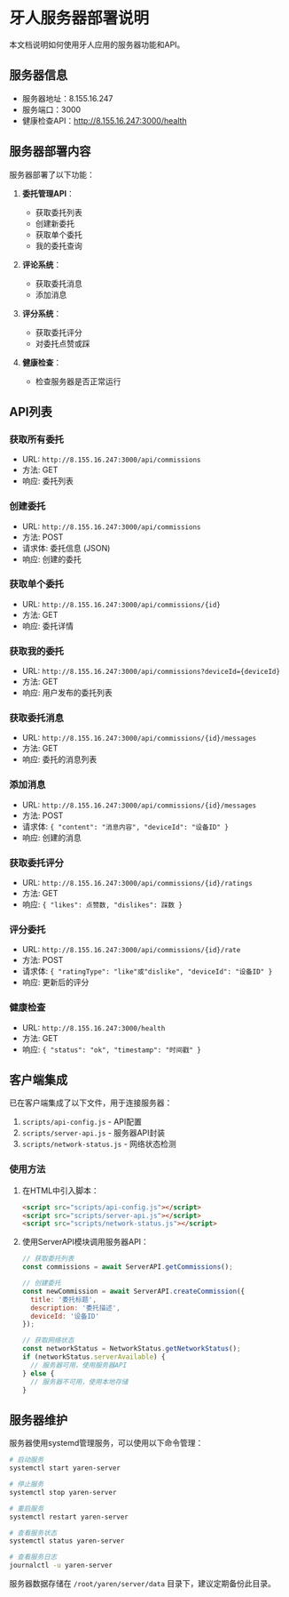 # 牙人服务器部署说明

本文档说明如何使用牙人应用的服务器功能和API。

## 服务器信息

- 服务器地址：8.155.16.247
- 服务端口：3000
- 健康检查API：http://8.155.16.247:3000/health

## 服务器部署内容

服务器部署了以下功能：

1. **委托管理API**：
   - 获取委托列表
   - 创建新委托
   - 获取单个委托
   - 我的委托查询

2. **评论系统**：
   - 获取委托消息
   - 添加消息
   
3. **评分系统**：
   - 获取委托评分
   - 对委托点赞或踩

4. **健康检查**：
   - 检查服务器是否正常运行

## API列表

### 获取所有委托
- URL: `http://8.155.16.247:3000/api/commissions`
- 方法: GET
- 响应: 委托列表

### 创建委托
- URL: `http://8.155.16.247:3000/api/commissions`
- 方法: POST
- 请求体: 委托信息 (JSON)
- 响应: 创建的委托

### 获取单个委托
- URL: `http://8.155.16.247:3000/api/commissions/{id}`
- 方法: GET
- 响应: 委托详情

### 获取我的委托
- URL: `http://8.155.16.247:3000/api/commissions?deviceId={deviceId}`
- 方法: GET
- 响应: 用户发布的委托列表

### 获取委托消息
- URL: `http://8.155.16.247:3000/api/commissions/{id}/messages`
- 方法: GET
- 响应: 委托的消息列表

### 添加消息
- URL: `http://8.155.16.247:3000/api/commissions/{id}/messages`
- 方法: POST
- 请求体: `{ "content": "消息内容", "deviceId": "设备ID" }`
- 响应: 创建的消息

### 获取委托评分
- URL: `http://8.155.16.247:3000/api/commissions/{id}/ratings`
- 方法: GET
- 响应: `{ "likes": 点赞数, "dislikes": 踩数 }`

### 评分委托
- URL: `http://8.155.16.247:3000/api/commissions/{id}/rate`
- 方法: POST
- 请求体: `{ "ratingType": "like"或"dislike", "deviceId": "设备ID" }`
- 响应: 更新后的评分

### 健康检查
- URL: `http://8.155.16.247:3000/health`
- 方法: GET
- 响应: `{ "status": "ok", "timestamp": "时间戳" }`

## 客户端集成

已在客户端集成了以下文件，用于连接服务器：

1. `scripts/api-config.js` - API配置
2. `scripts/server-api.js` - 服务器API封装
3. `scripts/network-status.js` - 网络状态检测

### 使用方法

1. 在HTML中引入脚本：
   ```html
   <script src="scripts/api-config.js"></script>
   <script src="scripts/server-api.js"></script>
   <script src="scripts/network-status.js"></script>
   ```

2. 使用ServerAPI模块调用服务器API：
   ```javascript
   // 获取委托列表
   const commissions = await ServerAPI.getCommissions();
   
   // 创建委托
   const newCommission = await ServerAPI.createCommission({
     title: '委托标题',
     description: '委托描述',
     deviceId: '设备ID'
   });
   
   // 获取网络状态
   const networkStatus = NetworkStatus.getNetworkStatus();
   if (networkStatus.serverAvailable) {
     // 服务器可用，使用服务器API
   } else {
     // 服务器不可用，使用本地存储
   }
   ```

## 服务器维护

服务器使用systemd管理服务，可以使用以下命令管理：

```bash
# 启动服务
systemctl start yaren-server

# 停止服务
systemctl stop yaren-server

# 重启服务
systemctl restart yaren-server

# 查看服务状态
systemctl status yaren-server

# 查看服务日志
journalctl -u yaren-server
```

服务器数据存储在 `/root/yaren/server/data` 目录下，建议定期备份此目录。 